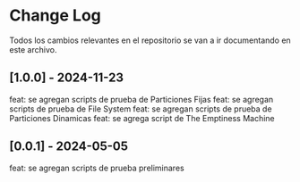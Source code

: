 # Change Log

Todos los cambios relevantes en el repositorio se van a ir documentando en este archivo.

## [1.0.0] - 2024-11-23

feat: se agregan scripts de prueba de Particiones Fijas
feat: se agregan scripts de prueba de File System
feat: se agregan scripts de prueba de Particiones Dinamicas
feat: se agrega script de The Emptiness Machine

## [0.0.1] - 2024-05-05

feat: se agregan scripts de prueba preliminares